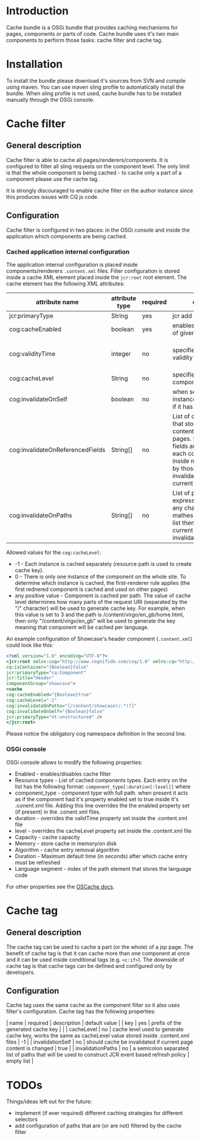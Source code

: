 # Introduction

Cache bundle is a OSGi bundle that provides caching mechanisms for pages, components or parts of code. Cache bundle uses it's two main components to perform those tasks: cache filter and cache tag.

# Installation

To install the bundle please download it's sources from SVN and compile using maven. You can use maven sling profile to automatically install the bundle. When sling profile is not used, cache bundle has to be installed manually through the OSGi console.

# Cache filter

## General description

Cache filter is able to cache all pages/renderers/components. It is configured to filter all sling requests on the component level. The only limit is that the whole component is being cached - to cache only a part of a component please use the cache tag.

It is strongly discouraged to enable cache filter on the author instance since this produces issues with CQ js code.

## Configuration

Cache filter is configured in two places: in the OSGi console and inside the application which components are being cached.

### Cached application internal configuration

The application internal configuration is placed inside components/renderers `.content.xml` files. Filter configuration is stored inside a cache XML element placed inside the `jcr:root` root element. The cache element has the following XML attributes:

| attribute name                   | attribute type | required | description | default value |
| -------------------------------  | -------------- | -------- | ----------- | ------------- |
| jcr:primaryType                  | String         | yes      | jcr add on  | nt:unstructured |
| cog:cacheEnabled                 | boolean        | yes      | enables/disables caching of given component | false |
| cog:validityTime                 | integer        | no       | specifies cache entry validity time (in seconds) | duration property read from the OSGi console |
| cog:cacheLevel                   | String         | no       | specifies the level of component caching | -1 |
| cog:invalidateOnSelf             | boolean        | no       | when set to true cached instance will be refreshed if it has been changed | true |
| cog:invalidateOnReferencedFields | String[]       | no       | List of component fields that store links to content/configuration/etc. pages. Links from those fields are loaded and each content change inside nodes pointed to by those links will invalidate cache of the current component | empty list |
| cog:invalidateOnPaths            | String[]       | no       | List of paths (regular expressions). If a path of any changed JCR node mathes any path from the list then the cache of the current component is invalidated | empty list |

Allowed values for the `cog:cacheLevel`:

* -1 - Each instance is cached separately (resource path is used to create cache key).
* 0 - There is only one instance of the component on the whole site. To determine which instance is cached, the first-renderer rule applies (the first rednered component is cached and used on other pages)
* any positive value - Component is cached per path. The value of cache level determines how many parts of the request URI (separated by the "/" character) will be used to generate cache key. For example, when this value is set to 3 and the path is /content/virgo/en_gb/home.html, then only "/content/virgo/en_gb" will be used to generate the key meaning that component will be cached per language.

An example configuration of Showcase's header component (`.content.xml`) could look like this:

```xml
<?xml version="1.0" encoding="UTF-8"?>
<jcr:root xmlns:cog="http://www.cognifide.com/cog/1.0" xmlns:cq="http://www.day.com/jcr/cq/1.0" xmlns:jcr="http://www.jcp.org/jcr/1.0"
cq:isContainer="{Boolean}false"
jcr:primaryType="cq:Component"
jcr:title="Header"
componentGroup="showcase">
<cache
cog:cacheEnabled="{Boolean}true"
cog:cacheLevel="-1"
cog:invalidateOnPaths="[/content/showcase(/.*)?]"
cog:invalidateOnSelf="{Boolean}false"
jcr:primaryType="nt:unstructured" />
</jcr:root>
```

Please notice the obligatory cog namespace definition in the second line.

### OSGi console

OSGi console allows to modify the following properties:

* Enabled - enables/disables cache filter
* Resource types - List of cached components types. Each entry on the list has the following format: `component_type[:duration[:level]]` where
* component_type - component type with full path. when present it acts as if the component had it's property enabled set to true inside it's .conent.xml file. Adding this line overrides the the enabled property set (if present) in the .conent.xml files.
* duration - overrides the validTime property set inside the .content.xml file
* level - overrides the cacheLevel property set inside the .content.xml file
* Capacity - cache capacity
* Memory - store cache in memory/on disk
* Algorithm - cache entry removal algorithm
* Duration - Maximum default time (in seconds) after which cache entry must be refreshed
* Language segment - index of the path element that stores the language code

For other properties see the [OSCache docs](http://svn.apache.org/repos/asf/db/ojb/trunk/src/config/oscache.properties).

# Cache tag
## General description

The cache tag can be used to cache a part (or the whole) of a jsp page. The benefit of cache tag is that it can cache more than one component at once and it can be used inside conditional tags (e.g. `<c:if>`). The downside of cache tag is that cache tags can be defined and configured only by developers.

## Configuration

Cache tag uses the same cache as the component filter so it also uses filter's configuration.
Cache tag has the following properties:

| name | required | description | default value |
| key | yes | prefix of the generated cache key | |
| cacheLevel | no | cache level used to generate cache key, works the same as cacheLevel value stored inside .content.xml files | -1 |
| invalidationSelf | no | should cache be invalidated if current page content is changed | true |
| invalidationPaths | no | a semicolon separated list of paths that will be used to construct JCR event based refresh policy | empty list |

# TODOs

Things/ideas left out for the future:
* implement (if ever required) different caching strategies for different selectors
* add configuration of paths that are (or are not) filtered by the cache filter
